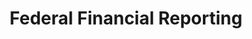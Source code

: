 ---
layout: priority-copy
title: Federal Financial Reporting
permalink: /federal-financial-reporting/
type: ffr
number_of_icons: 3
description: 
keyword: 
priority_icons: 
 - name: Current Financial Management Reports and Priorities
   logo: /assets/images/logos/workforce/Hand_shake.svg
   url: https://fiscal.treasury.gov/reports-statements/financial-report/
 - name: Past Financial Management Reports and Priorities
   logo: /assets/images/logos/workforce/Data_analytics_training_pilot.svg
   url: https://fiscal.treasury.gov/reports-statements/financial-report/previous-reports.html
 - name: Financial Audit Results
   logo: /assets/images/logos/workforce/centrtalized_recruiting_pilot.svg
   url: /assets/files/afr-status-reports.xlsx
description1:
---